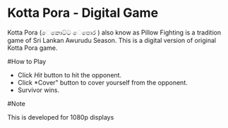 # Kotta Pora - Digital Game
Kotta Pora (‌ෙකොට්ට ‌ෙපොර ) also know as Pillow Fighting is a tradition game of Sri Lankan Awurudu Season. This is a digital version of original Kotta Pora game. 

#How to Play

* Click *Hit* button to hit the opponent.
* Click *Cover" button to cover yourself from the opponent.
* Survivor wins.

#Note

This is developed for 1080p displays
